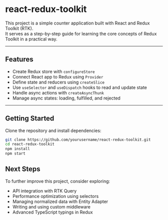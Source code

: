 # react-redux-toolkit

This project is a simple counter application built with React and Redux Toolkit (RTK).  
It serves as a step-by-step guide for learning the core concepts of Redux Toolkit in a practical way.

---

## Features

- Create Redux store with `configureStore`  
- Connect React app to Redux using `Provider`  
- Define state and reducers using `createSlice`  
- Use `useSelector` and `useDispatch` hooks to read and update state  
- Handle async actions with `createAsyncThunk`  
- Manage async states: loading, fulfilled, and rejected

---

## Getting Started

Clone the repository and install dependencies:

```bash
git clone https://github.com/yourusername/react-redux-toolkit.git
cd react-redux-toolkit
npm install
npm start
```
## Next Steps
To further improve this project, consider exploring:

- API integration with RTK Query
- Performance optimization using selectors
- Managing normalized data with Entity Adapter
- Writing and using custom middleware
- Advanced TypeScript typings in Redux




